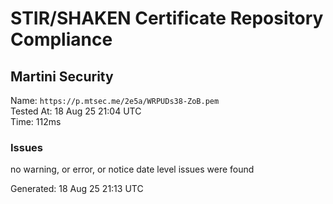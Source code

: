 # STIR/SHAKEN Certificate Repository Compliance

## Martini Security

Name: `https://p.mtsec.me/2e5a/WRPUDs38-ZoB.pem`\
Tested At: 18 Aug 25 21:04 UTC\
Time: 112ms

### Issues

no warning, or error, or notice date level issues were found

Generated: 18 Aug 25 21:13 UTC